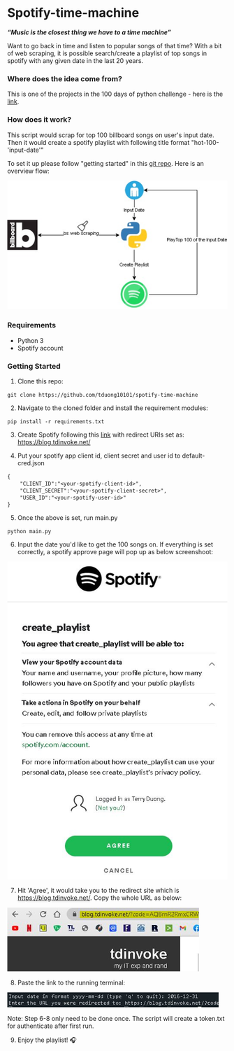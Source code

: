 # Spotify-time-machine
__*“Music is the closest thing we have to a time machine”*__

Want to go back in time and listen to popular songs of that time? With a bit of web scraping, it is possible search/create a playlist of top songs in spotify with any given date in the last 20 years.

### Where does the idea come from?

This is one of the projects in the 100 days of python challenge - here is the [link](https://100daysofpython.dev/).

### How does it work?


This script would scrap for top 100 billboard songs on user's input date. Then it would create a spotify playlist with following title format "hot-100-'input-date'"

To set it up please follow "getting started" in this [git repo](https://github.com/tduong10101/spotify-time-machine). Here is an overview flow:

![Overview](/img/spotify-time-machine.jpg)


### Requirements

- Python 3
- Spotify account

### Getting Started

1. Clone this repo:

```
git clone https://github.com/tduong10101/spotify-time-machine
```
2. Navigate to the cloned folder and install the requirement modules:
```
pip install -r requirements.txt
```
3. Create Spotify following this [link](https://developer.spotify.com/documentation/general/guides/app-settings/) with redirect URIs set as: https://blog.tdinvoke.net/

4. Put your spotify app client id, client secret and user id to default-cred.json

```
{
    "CLIENT_ID":"<your-spotify-client-id>",
    "CLIENT_SECRET":"<your-spotify-client-secret>",
    "USER_ID":"<your-spotify-user-id>"
}
```

5. Once the above is set, run main.py
```
python main.py
```
6. Input the date you'd like to get the 100 songs on. If everything is set correctly, a spotify approve page will pop up as below screenshoot:

![Approve App](/img/spotify_approve.JPG)

7. Hit 'Agree', it would take you to the redirect site which is https://blog.tdinvoke.net/. Copy the whole URL as below:

![URL copy](/img/url_copy.JPG)

8. Paste the link to the running terminal:

![URL paste](/img/paste_url.JPG)

Note: Step 6-8 only need to be done once. The script will create a token.txt for authenticate after first run.

9. Enjoy the playlist! 🎧